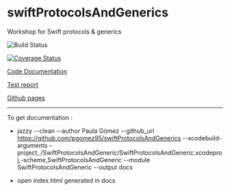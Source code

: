 # swiftProtocolsAndGenerics

Workshop for Swift protocols &amp; generics


![Build Status](https://travis-ci.org/pgomez95/swiftProtocolsAndGenerics.svg?branch=master)

[![Coverage Status](https://coveralls.io/repos/github/pgomez95/swiftProtocolsAndGenerics/badge.svg?branch=master)](https://coveralls.io/github/pgomez95/swiftProtocolsAndGenerics?branch=master)

[Code Documentation](https://pgomez95.github.io/swiftProtocolsAndGenerics/docs/index.html)

[Test report](https://pgomez95.github.io/swiftProtocolsAndGenerics/build/reports/tests.html)

[Github pages](https://pgomez95.github.io/swiftProtocolsAndGenerics/)










-----------------------------------------------------------------------------------------------------------------------



To get documentation :

  - jazzy --clean --author Paula Gómez --github_url https://github.com/pgomez95/swiftProtocolsAndGenerics --xcodebuild-arguments -project,./SwiftProtocolsAndGeneric/SwiftProtocolsAndGeneric.xcodeproj,-scheme,SwiftProtocolsAndGeneric --module SwiftProtocolsAndGeneric --output docs

  - open index.html generated in docs
